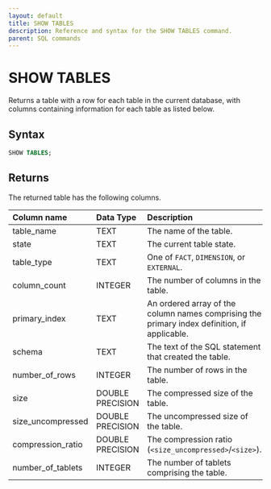 ```yaml
---
layout: default
title: SHOW TABLES
description: Reference and syntax for the SHOW TABLES command.
parent: SQL commands
---
```


# SHOW TABLES

Returns a table with a row for each table in the current database, with columns containing information for each table as listed below.

## Syntax

```sql
SHOW TABLES;
```

## Returns

The returned table has the following columns.


| Column name                 | Data Type   | Description |
| :---------------------------| :-----------| :-----------|
| table_name                  | TEXT      | The name of the table. |
| state                       | TEXT      | The current table state. |
| table_type                  | TEXT      | One of `FACT`, `DIMENSION`, or `EXTERNAL`. |
| column_count                | INTEGER         | The number of columns in the table. |
| primary_index               | TEXT      | An ordered array of the column names comprising the primary index definition, if applicable. |
| schema                      | TEXT      | The text of the SQL statement that created the table. |
| number_of_rows              | INTEGER         | The number of rows in the table. |
| size                        | DOUBLE PRECISION | The compressed size of the table. |
| size_uncompressed           | DOUBLE PRECISION | The uncompressed size of the table. |
| compression_ratio           | DOUBLE PRECISION | The compression ratio (`<size_uncompressed>`/`<size>`). |
| number_of_tablets           | INTEGER         | The number of tablets comprising the table. |
